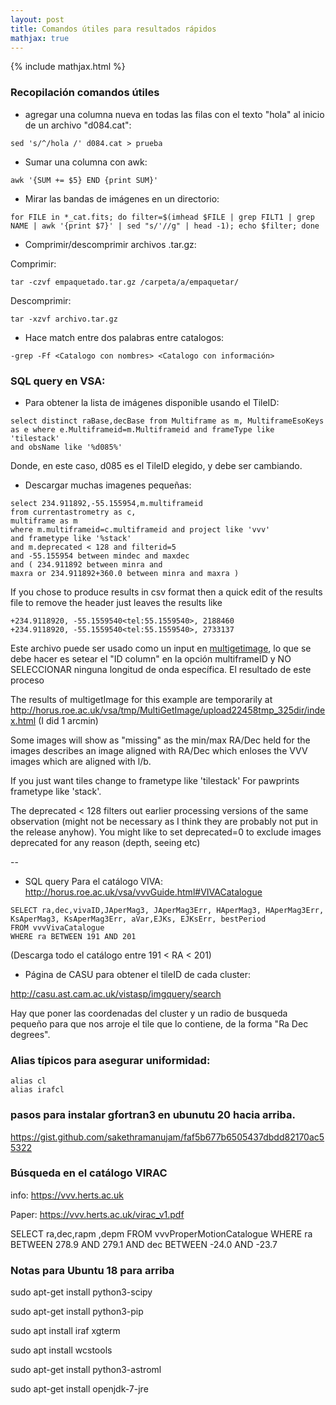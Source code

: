 ```yaml
---
layout: post
title: Comandos útiles para resultados rápidos
mathjax: true
---
```

{% include mathjax.html %} 

### Recopilación comandos útiles 

* agregar una columna nueva en todas las filas con el texto "hola" al inicio de un archivo "d084.cat":
```
sed 's/^/hola /' d084.cat > prueba
```
* Sumar una columna con awk:
```
awk '{SUM += $5} END {print SUM}'
```
* Mirar las bandas de imágenes en un directorio:
```
for FILE in *_cat.fits; do filter=$(imhead $FILE | grep FILT1 | grep NAME | awk '{print $7}' | sed "s/'//g" | head -1); echo $filter; done
```

* Comprimir/descomprimir archivos .tar.gz:

Comprimir: 
```
tar -czvf empaquetado.tar.gz /carpeta/a/empaquetar/
```
Descomprimir: 
```
tar -xzvf archivo.tar.gz
```
* Hace match entre dos palabras entre catalogos:
```
-grep -Ff <Catalogo con nombres> <Catalogo con información>
```

### SQL query en VSA:

* Para obtener la lista de imágenes disponible usando el TileID:
```
select distinct raBase,decBase from Multiframe as m, MultiframeEsoKeys
as e where e.Multiframeid=m.Multiframeid and frameType like 'tilestack'
and obsName like '%d085%'
```
Donde, en este caso, d085 es el TileID elegido, y debe ser cambiando.

* Descargar muchas imagenes pequeñas:
```
select 234.911892,-55.155954,m.multiframeid
from currentastrometry as c,
multiframe as m
where m.multiframeid=c.multiframeid and project like 'vvv'
and frametype like '%stack'
and m.deprecated < 128 and filterid=5
and -55.155954 between mindec and maxdec
and ( 234.911892 between minra and
maxra or 234.911892+360.0 between minra and maxra )
```

If you chose to produce results in csv format then a quick edit of the
results file to remove the header just leaves the results like
```
+234.9118920, -55.1559540<tel:55.1559540>, 2188460
+234.9118920, -55.1559540<tel:55.1559540>, 2733137
```

Este archivo puede ser usado como un input en [multigetimage](http://horus.roe.ac.uk:8080/vdfs/VMultiGetImage_form.jsp), lo que se debe hacer es setear el "ID column" en la opción multiframeID y NO SELECCIONAR ninguna longitud de onda específica. El resultado de este proceso

The results of multigetImage for this example are temporarily at
http://horus.roe.ac.uk/vsa/tmp/MultiGetImage/upload22458tmp_325dir/index.html
(I did 1 arcmin)

Some images will show as "missing" as the min/max RA/Dec held for the images describes an image aligned with RA/Dec which enloses the VVV images which are aligned with l/b.

If you just want tiles change to frametype like 'tilestack'
For pawprints frametype like 'stack'.

The deprecated < 128 filters out earlier processing versions of the same observation (might not be necessary as I think they are probably not put in the release anyhow). You might like to set deprecated=0 to exclude images deprecated for any reason (depth, seeing etc)

--

* SQL query Para el catálogo VIVA: http://horus.roe.ac.uk/vsa/vvvGuide.html#VIVACatalogue
```
SELECT ra,dec,vivaID,JAperMag3, JAperMag3Err, HAperMag3, HAperMag3Err, KsAperMag3, KsAperMag3Err, aVar,EJKs, EJKsErr, bestPeriod
FROM vvvVivaCatalogue
WHERE ra BETWEEN 191 AND 201
```
(Descarga todo el catálogo entre 191 < RA < 201)

* Página de CASU para obtener el tileID de cada cluster:

http://casu.ast.cam.ac.uk/vistasp/imgquery/search

Hay que poner las coordenadas del cluster y un radio de busqueda pequeño para que nos arroje el tile que lo contiene, de la forma "Ra Dec degrees".

### Alias típicos para asegurar uniformidad:

```
alias cl
alias irafcl
```

### pasos para instalar gfortran3 en ubunutu 20 hacia arriba.
https://gist.github.com/sakethramanujam/faf5b677b6505437dbdd82170ac55322


### Búsqueda en el catálogo VIRAC

info: https://vvv.herts.ac.uk

Paper: https://vvv.herts.ac.uk/virac_v1.pdf

SELECT ra,dec,rapm ,depm FROM vvvProperMotionCatalogue
WHERE ra BETWEEN 278.9 AND 279.1 AND dec BETWEEN -24.0 AND -23.7 

### Notas para Ubuntu 18 para arriba

sudo apt-get install python3-scipy

sudo apt-get install python3-pip

sudo apt install iraf xgterm

sudo apt install wcstools

sudo apt-get install python3-astroml

sudo apt-get install openjdk-7-jre